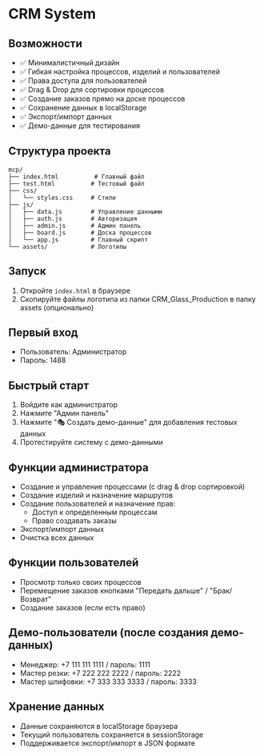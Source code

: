 # CRM System

## Возможности
- ✅ Минималистичный дизайн
- ✅ Гибкая настройка процессов, изделий и пользователей
- ✅ Права доступа для пользователей
- ✅ Drag & Drop для сортировки процессов
- ✅ Создание заказов прямо на доске процессов
- ✅ Сохранение данных в localStorage
- ✅ Экспорт/импорт данных
- ✅ Демо-данные для тестирования

## Структура проекта
```
mcp/
├── index.html          # Главный файл
├── test.html          # Тестовый файл
├── css/
│   └── styles.css     # Стили
├── js/
│   ├── data.js        # Управление данными
│   ├── auth.js        # Авторизация
│   ├── admin.js       # Админ панель
│   ├── board.js       # Доска процессов
│   └── app.js         # Главный скрипт
└── assets/            # Логотипы
```

## Запуск
1. Откройте `index.html` в браузере
2. Скопируйте файлы логотипа из папки CRM_Glass_Production в папку assets (опционально)

## Первый вход
- Пользователь: Администратор
- Пароль: 1488

## Быстрый старт
1. Войдите как администратор
2. Нажмите "Админ панель"
3. Нажмите "🎭 Создать демо-данные" для добавления тестовых данных
4. Протестируйте систему с демо-данными

## Функции администратора
- Создание и управление процессами (с drag & drop сортировкой)
- Создание изделий и назначение маршрутов
- Создание пользователей и назначение прав:
  - Доступ к определенным процессам
  - Право создавать заказы
- Экспорт/импорт данных
- Очистка всех данных

## Функции пользователей
- Просмотр только своих процессов
- Перемещение заказов кнопками "Передать дальше" / "Брак/Возврат"
- Создание заказов (если есть право)

## Демо-пользователи (после создания демо-данных)
- Менеджер: +7 111 111 1111 / пароль: 1111
- Мастер резки: +7 222 222 2222 / пароль: 2222
- Мастер шлифовки: +7 333 333 3333 / пароль: 3333

## Хранение данных
- Данные сохраняются в localStorage браузера
- Текущий пользователь сохраняется в sessionStorage
- Поддерживается экспорт/импорт в JSON формате